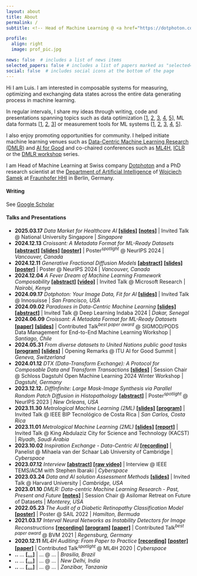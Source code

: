```yaml
---
layout: about
title: About
permalink: /
subtitle: <!-- Head of Machine Learning @ <a href="https://dotphoton.com"> Dotphoton </a> building towards <a href="https://metrological.ml"> metrological.ml </a> <br> PhD Student @ <a href="http://iphome.hhi.de/samek/"> Department of Artificial Intelligence \| Fraunhofer Heinrich Hertz Institute (HHI) </a> # <br> WG Chair @ <a href="https://www.itu.int/en/ITU-T/focusgroups/ai4h/Pages/default.aspx">ITU/WHO Focus Group on AI for Health</a> <br> Co-organizer @ <a href="https://aiaudit.org">aiaudit.org </a> -->

profile:
  align: right
  image: prof_pic.jpg

news: false  # includes a list of news items
selected_papers: false # includes a list of papers marked as "selected={true}"
social: false  # includes social icons at the bottom of the page
---
```

Hi I am Luis. I am interested in composable systems for measuring, optimizing and exchanging data states across the entire data generating process in machine learning.

In regular intervals, I share my ideas through writing, code and presentations spanning topics such as data optimization [[1](https://scholar.google.com/citations?view_op=view_citation&hl=en&user=v3ybnf0AAAAJ&sortby=pubdate&citation_for_view=v3ybnf0AAAAJ:kNdYIx-mwKoC), [2](https://scholar.google.com/citations?view_op=view_citation&hl=en&user=v3ybnf0AAAAJ&sortby=pubdate&citation_for_view=v3ybnf0AAAAJ:YOwf2qJgpHMC), [3](https://scholar.google.com/citations?view_op=view_citation&hl=en&user=v3ybnf0AAAAJ&sortby=pubdate&citation_for_view=v3ybnf0AAAAJ:eQOLeE2rZwMC), [4](https://scholar.google.com/citations?view_op=view_citation&hl=en&user=v3ybnf0AAAAJ&sortby=pubdate&citation_for_view=v3ybnf0AAAAJ:UeHWp8X0CEIC), [5](https://scholar.google.com/citations?view_op=view_citation&hl=en&user=v3ybnf0AAAAJ&sortby=pubdate&citation_for_view=v3ybnf0AAAAJ:qxL8FJ1GzNcC)], ML data formats [[1](https://github.com/mlcommons/croissant), [2](https://scholar.google.com/citations?view_op=view_citation&hl=en&user=v3ybnf0AAAAJ&sortby=pubdate&citation_for_view=v3ybnf0AAAAJ:e5wmG9Sq2KIC), [3](https://docs.mlcommons.org/croissant/docs/croissant-spec.html)] or measurement tools for ML systems [[1](https://scholar.google.com/citations?view_op=view_citation&hl=en&user=v3ybnf0AAAAJ&sortby=pubdate&citation_for_view=v3ybnf0AAAAJ:Tyk-4Ss8FVUC), [2](https://scholar.google.com/citations?view_op=view_citation&hl=en&user=v3ybnf0AAAAJ&cstart=20&pagesize=80&sortby=pubdate&citation_for_view=v3ybnf0AAAAJ:9yKSN-GCB0IC), [3](https://scholar.google.com/citations?view_op=view_citation&hl=en&user=v3ybnf0AAAAJ&sortby=pubdate&citation_for_view=v3ybnf0AAAAJ:Y0pCki6q_DkC), [4](https://scholar.google.com/citations?view_op=view_citation&hl=en&user=v3ybnf0AAAAJ&sortby=pubdate&citation_for_view=v3ybnf0AAAAJ:2osOgNQ5qMEC), [5](https://scholar.google.com/citations?view_op=view_citation&hl=en&user=v3ybnf0AAAAJ&sortby=pubdate&citation_for_view=v3ybnf0AAAAJ:qUcmZB5y_30C)].

I also enjoy promoting opportunities for community. I helped initiate machine learning venues such as [Data-Centric Machine Learning Research (DMLR)](https://arxiv.org/abs/2311.13028) and [AI for Good](https://aiforgood.itu.int/eventcat/discovery-data-centric-machine-learning-for-good/) and co-chaired conferences such as [ML4H](https://ml4h.cc/2023/), [ICLR](https://iclr.cc/Conferences/2024/Committees) or the [DMLR workshop](https://dmlr.ai/) series.

I am Head of Machine Learning at Swiss company [Dotphoton](https://www.dotphoton.com/) and a PhD research scientist at the [Department of Artificial Intelligence](https://www.hhi.fraunhofer.de/en/departments/ai.html) of [Wojciech Samek](http://iphome.hhi.de/samek/) at [Fraunhofer HHI](https://www.hhi.fraunhofer.de/en.html) in Berlin, Germany.

#### Writing
See [Google Scholar](https://scholar.google.com/citations?hl=en&user=v3ybnf0AAAAJ&view_op=list_works&sortby=pubdate)

#### Talks and Presentations

* **2025.03.17** *Data Market for Healthcare AI* **[[slides]](https://docs.google.com/presentation/d/1TAcBq5es4lIO7WNsIwKCGQ_DudX2C95W/edit?usp=sharing&ouid=113649714624093932372&rtpof=true&sd=true)** **[[notes]](https://drive.google.com/file/d/1J6CgCLJ3kR66-oZarMc0FxeBNJsuS_Zo/view?usp=sharing)** \| Invited Talk @ National University Singapore \| *Singapore*
* **2024.12.13** *Croissant: A Metadata Format for ML-Ready Datasets* **[[abstract]](https://neurips.cc/virtual/2024/poster/97627)** **[[slides]](https://neurips.cc/media/neurips-2024/Slides/97627.pdf)** **[[poster]](https://docs.google.com/presentation/d/1m_YH1CorDqr7CJWyEzbLruAejrDAnk8MWyGfV8uX9rk/edit?usp=sharing)** \| Poster<sup>*spotlight*</sup> @ NeurIPS 2024 \| *Vancouver, Canada*
* **2024.12.11** *Generative Fractional Diffusion Models* **[[abstract]](https://neurips.cc/virtual/2024/poster/96210)** **[[slides]](https://neurips.cc/media/neurips-2024/Slides/96210.pdf)** **[[poster]](https://neurips.cc/media/PosterPDFs/NeurIPS%202024/96210.png?t=1733531281.51479)** \| Poster @ NeurIPS 2024 \| *Vancouver, Canada*
* **2024.12.04** *A Fever Dream of Machine Learning Framework Composability* **[[abstract]](https://www.microsoft.com/en-us/research/video/a-fever-dream-of-machine-learning-framework-composability/)** **[[video]](https://www.microsoft.com/en-us/research/video/a-fever-dream-of-machine-learning-framework-composability/)** \| Invited Talk @ Microsoft Research \| *Nairobi, Kenya*
* **2024.09.17** *Dotphoton: Your Image Data, Fit for AI* **[[slides]](https://drive.google.com/file/d/1A5UdfQMFT0FBvKLkQ-tuXJFW5i8y-3q3/view?usp=sharing)** \| Invited Talk @ Innosuisse \| *San Francisco, USA*
* **2024.09.02** *Paradoxes in Data-Centric Machine Learning* **[[slides]](https://docs.google.com/presentation/d/1aPRdXlrn--6rj9q72WCwIPCNv37BLu8K4g94eQAWXzM/edit?usp=sharing)** **[[abstract]](https://deeplearningindaba.com/2024/programme-2024/speakers/)** \| Invited Talk @ Deep Learning Indaba 2024 \| *Dakar, Senegal*
* **2024.06.09** *Croissant: A Metadata Format for ML-Ready Datasets* **[[paper]](https://dl.acm.org/doi/abs/10.1145/3650203.3663326)** **[[slides]](https://docs.google.com/presentation/d/16HEeGCOGx_q6piPn_Uzrt8iXVKhnPgHPJN6qE-NFUuE/edit?usp=sharing)** \| Contributed Talk<sup>*best paper award*</sup> @ SIGMOD/PODS Data Management for End-to-End Machine Learning Workshop \| *Santiago, Chile*
* **2024.05.31** *From diverse datasets to United Nations public good tasks* **[[program]](https://aiforgood.itu.int/event/from-diverse-datasets-to-united-nations-public-good-tasks/)** **[[slides]](https://docs.google.com/presentation/d/1Tt3qZYA4JC7JENiSkNYInrKhl-wT3mIuim9TC6IVByY/edit?usp=sharing)** \| Opening Remarks @ ITU AI for Good Summit \| *Geneva, Switzerland*
* **2024.01.12** *DTX (Data-Transform Exchange): A Protocol for Composable Data and Transform Transactions* **[[slides]](https://docs.google.com/presentation/d/1Mcpwpn9Mf7wFribCvljPuxgcTF1q2Lw3-ABWqTqC_A0/edit?usp=sharing)** \| Session Chair @ Schloss Dagstuhl Open Machine Learning 2024 Winter Workshop \| *Dagstuhl, Germany*
* **2023.12.12.** *DiffInfinite: Large Mask-Image Synthesis via Parallel Random Patch Diffusion in Histopathology* **[[abstract]](https://neurips.cc/virtual/2023/poster/73598)** \| Poster<sup>*spotlight*</sup> @ NeurIPS 2023 \| *New Orleans, USA*
* **2023.11.30** *Metrological Machine Learning (2ML)* **[[slides]](https://docs.google.com/presentation/d/1_oUOoxtg0UZALozKn5ejiuy3BEFMUX1VlIvTNnFfG_8/edit?usp=sharing)** **[[program]](https://sites.google.com/view/bip-2023/program?authuser=0)** \| Invited Talk @ IEEE BIP Tecnológico de Costa Rica \| *San Carlos, Costa Rica*
* **2023.11.01** *Metrological Machine Learning (2ML)* **[[slides]](https://docs.google.com/presentation/d/19HeJ2HO5E_hg14ZLow8nDt68Y5IcJnXI-psW-vjIJ2s/edit?usp=sharing)** **[[report]](https://cdn.who.int/media/docs/default-source/digital-health-documents/first-meeting-of-global-initiative-on-ai-for-health.pdf?sfvrsn=92da86d4_3&download=true)** \| Invited Talk @ King Abdulaziz City for Science and Technology (KACST) \| *Riyadh, Saudi Arabia*
* **2023.10.02** *Inspiration Exchange - Data-Centric AI* **[[recording]](https://www.youtube.com/watch?v=jg0NAkNbOSg&ab_channel=vanderSchaarLab)** \| Panelist @ Mihaela van der Schaar Lab University of Cambridge \| *Cyberspace*
* **2023.07.12** *Interview* **[[abstract]](https://stephenibaraki.com/ieee-tems/interviews/v0723/luis_oala_ieee-tems.html)** **[[raw video]](https://www.youtube.com/watch?v=SxzQQwQN-dY&ab_channel=StephenIbaraki)** \| Interview @ IEEE TEMS/ACM with Stephen Ibaraki \| *Cyberspace*
* **2023.03.24** *Data and AI solution Assessment Methods* **[[slides]](https://extranet.itu.int/sites/itu-t/focusgroups/ai4h/docs/FGAI4H-R-059.pptx)** \| Invited Talk @ Harvard University \| *Cambridge, USA*
* **2023.01.10** *DMLR: Data-centric Machine Learning Research - Past, Present and Future* **[[notes]](https://data.mlr.press/assets/pdf/v01-5.pdf)** \| Session Chair @ Asilomar Retreat on Future of Datasets \| *Monterey, USA*
* **2022.05.23** *The Audit of a Diabetic Retinopathy Classification Model* **[[poster]](https://sail.health/wp-content/uploads/2023/02/luisoala-health.aiaudit.org-sail2022.pptx-Luis-Oala.pdf)** \| Poster @ SAIL 2022 \| *Hamilton, Bermuda*
* **2021.03.17** *Interval Neural Networks as Instability Detectors for Image Reconstructions* **[[recording]](https://youtu.be/rwQk9yXHsdQ?si=SWs8K0ZvSxgg8S2o)** **[[program]](https://www.bvm-conf.org/de/archiv/bvm-2021/)** **[[paper]](https://arxiv.org/abs/2003.13471)** \| Contributed Talk<sup>*best paper award*</sup> @ BVM 2021 \| *Regensburg, Germany*
* **2020.12.11** *ML4H Auditing: From Paper to Practice* **[[recording]](https://slideslive.com/38941015/ml4h-auditing-from-paper-to-practice?ref=speaker-37644)** **[[poster]](https://drive.google.com/file/d/1-qV-PcShaeOxZTAwqTtmuW8iDvDbf02M/view)** **[[paper]](https://proceedings.mlr.press/v136/oala20a.html)** \| Contributed Talk<sup>*spotlight*</sup> @ ML4H 2020 \| *Cyberspace*
* **..** *...* **[[...]](...)** \| ... @ ... \| *Brasilia, Brazil*
* **..** *...* **[[...]](...)** \| ... @ ... \| *New Delhi, India*
* **..** *...* **[[...]](...)** \| ... @ ... \| *Zanzibar, Tanzania*



<!--
* posters neurips, icml, iclr
* workshop chair
* iclr
* ai4h: zanzibar, brasilia, new delhi
* dagstuhl
* **..** *...* **[[...]](...)** \| ... @ ... \| *...*




Together with my students and collaborators, I work at the intersection of uncertainty quantification, robustness and interpretability to understand and detect failure modes of deep neural networks.


I am interested in composable systems approaches
Our mission is to develop methods, standards and software for AI auditing that will eventually allow the reliable application of AI technology even in high-stakes applications such as medicine.

For that purpose, I co-chair a group of more than 30 contributors from across the world working on data and AI solution assessment methods at the [ITU/WHO Focus Group on Artificial Intelligence for Health (FG-AI4H)](https://www.itu.int/en/ITU-T/focusgroups/ai4h/Pages/default.aspx) and co-organize a growing, open research network at [aiaudit.org](https://aiaudit.org).


If you are interested to collaborate I invite you to take a look [here](https://aiaudit.org/).
-->

